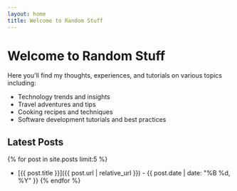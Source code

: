 ```yaml
---
layout: home
title: Welcome to Random Stuff
---
```


# Welcome to Random Stuff

Here you'll find my thoughts, experiences, and tutorials on various topics including:

- Technology trends and insights
- Travel adventures and tips
- Cooking recipes and techniques
- Software development tutorials and best practices

## Latest Posts

{% for post in site.posts limit:5 %}
* [{{ post.title }}]({{ post.url | relative_url }}) - {{ post.date | date: "%B %d, %Y" }}
{% endfor %}
